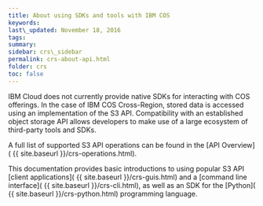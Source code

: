 ```yaml
---
title: About using SDKs and tools with IBM COS
keywords: 
last\_updated: November 18, 2016
tags:
summary: 
sidebar: crs\_sidebar
permalink: crs-about-api.html
folder: crs
toc: false
---
```


 IBM Cloud does not currently provide native SDKs for interacting with COS offerings.  In the case of IBM COS Cross-Region, stored data is accessed using an implementation of the S3 API. Compatibility with an established object storage API allows developers to make use of a large ecosystem of third-party tools and SDKs.  

 A full list of supported S3 API operations can be found in the [API Overview]( {{ site.baseurl }}/crs-operations.html).

 This documentation provides basic introductions to using popular S3 API [client applications]( {{ site.baseurl }}/crs-guis.html) and a [command line interface]( {{ site.baseurl }}/crs-cli.html), as well as an SDK for the [Python]( {{ site.baseurl }}/crs-python.html) programming language. 
 
